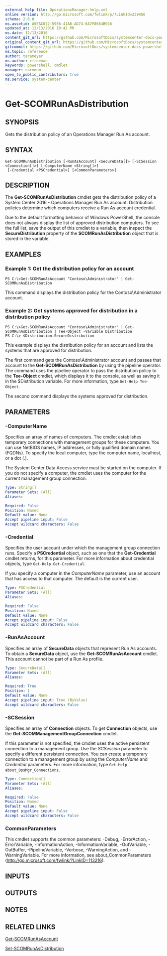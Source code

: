```yaml
---
external help file: OperationsManager-help.xml
online version: http://go.microsoft.com/fwlink/p/?LinkId=239450
schema: 2.0.0
ms.assetid: A5EAC072-59E6-41A8-AD74-6A7F8684B936
updated_at: 12/13/2016 10:42 PM
ms.date: 12/13/2016
content_git_url: https://github.com/MicrosoftDocs/systemcenter-docs-powershell/blob/master/systemcenter-cmdlets/OperationsManager/v1/Get-SCOMRunAsDistribution.md
original_content_git_url: https://github.com/MicrosoftDocs/systemcenter-docs-powershell/blob/master/systemcenter-cmdlets/OperationsManager/v1/Get-SCOMRunAsDistribution.md
gitcommit: https://github.com/MicrosoftDocs/systemcenter-docs-powershell/blob/ea9507ac2178040476af5407227db8cb97701ea9/systemcenter-cmdlets/OperationsManager/v1/Get-SCOMRunAsDistribution.md
ms.topic: reference
author: tarameyer
ms.author: cfreeman
keywords: powershell, cmdlet
manager: carmonm
open_to_public_contributors: true
ms.service: system-center
---
```


# Get-SCOMRunAsDistribution

## SYNOPSIS
Gets the distribution policy of an Operations Manager Run As account.

## SYNTAX

```
Get-SCOMRunAsDistribution [-RunAsAccount] <SecureData[]> [-SCSession <Connection[]>] [-ComputerName <String[]>]
 [-Credential <PSCredential>] [<CommonParameters>]
```

## DESCRIPTION
The **Get-SCOMRunAsDistribution** cmdlet gets the distribution policy of a System Center 2016 - Operations Manager Run As account.
Distribution policies determine which computers receive a Run As account credential.

Due to the default formatting behavior of Windows PowerShell, the console does not always display the list of approved distribution computers.
To see the full list, save the output of this cmdlet to a variable, then inspect the **SecureDistribution** property of the **SCOMRunAsDistribution** object that is stored in the variable.

## EXAMPLES

### Example 1: Get the distribution policy for an account
```
PS C:\>Get-SCOMRunAsAccount "Contoso\Administrator" | Get-SCOMRunAsDistribution
```

This command displays the distribution policy for the Contoso\Administrator account.

### Example 2: Get systems approved for distribution in a distribution policy
```
PS C:\>Get-SCOMRunAsAccount "Contoso\Administrator" | Get-SCOMRunAsDistribution | Tee-Object -Variable Distribution
PS C:\> $Distribution.SecureDistribution
```

This example displays the distribution policy for an account and lists the systems that are approved for distribution.

The first command gets the Contoso\Administrator account and passes that account to the **Get-SCOMRunAsDistribution** by using the pipeline operator.
The command uses the pipeline operator to pass the distribution policy to the **Tee-Object** cmdlet, which displays it to the console, as well as saving it in the $Distribution variable.
For more information, type `Get-Help Tee-Object`.

The second command displays the systems approved for distribution.

## PARAMETERS

### -ComputerName
Specifies an array of names of computers.
The cmdlet establishes temporary connections with management groups for these computers.
You can use NetBIOS names, IP addresses, or fully qualified domain names (FQDNs).
To specify the local computer, type the computer name, localhost, or a dot (.).

The System Center Data Access service must be started on the computer.
If you do not specify a computer, the cmdlet uses the computer for the current management group connection.

```yaml
Type: String[]
Parameter Sets: (All)
Aliases: 

Required: False
Position: Named
Default value: None
Accept pipeline input: False
Accept wildcard characters: False
```

### -Credential
Specifies the user account under which the management group connection runs.
Specify a **PSCredential** object, such as one that the **Get-Credential** cmdlet returns, for this parameter.
For more information about credential objects, type `Get-Help Get-Credential`.

If you specify a computer in the *ComputerName* parameter, use an account that has access to that computer.
The default is the current user.

```yaml
Type: PSCredential
Parameter Sets: (All)
Aliases: 

Required: False
Position: Named
Default value: None
Accept pipeline input: False
Accept wildcard characters: False
```

### -RunAsAccount
Specifies an array of **SecureData** objects that represent Run As accounts.
To obtain a **SecureData** object, use the **Get-SCOMRunAsAccount** cmdlet.
This account cannot be part of a Run As profile.

```yaml
Type: SecureData[]
Parameter Sets: (All)
Aliases: 

Required: True
Position: 1
Default value: None
Accept pipeline input: True (ByValue)
Accept wildcard characters: False
```

### -SCSession
Specifies an array of **Connection** objects.
To get **Connection** objects, use the **Get-SCOMManagementGroupConnection** cmdlet.

If this parameter is not specified, the cmdlet uses the active persistent connection to a management group.
Use the *SCSession* parameter to specify a different persistent connection.
You can create a temporary connection to a management group by using the *ComputerName* and *Credential* parameters.
For more information, type `Get-Help about_OpsMgr_Connections`.

```yaml
Type: Connection[]
Parameter Sets: (All)
Aliases: 

Required: False
Position: Named
Default value: None
Accept pipeline input: False
Accept wildcard characters: False
```

### CommonParameters
This cmdlet supports the common parameters: -Debug, -ErrorAction, -ErrorVariable, -InformationAction, -InformationVariable, -OutVariable, -OutBuffer, -PipelineVariable, -Verbose, -WarningAction, and -WarningVariable. For more information, see about_CommonParameters (http://go.microsoft.com/fwlink/?LinkID=113216).

## INPUTS

## OUTPUTS

## NOTES

## RELATED LINKS

[Get-SCOMRunAsAccount](xref:OperationsManager/v1/Get-SCOMRunAsAccount.md)

[Set-SCOMRunAsDistribution](xref:OperationsManager/v1/Set-SCOMRunAsDistribution.md)

